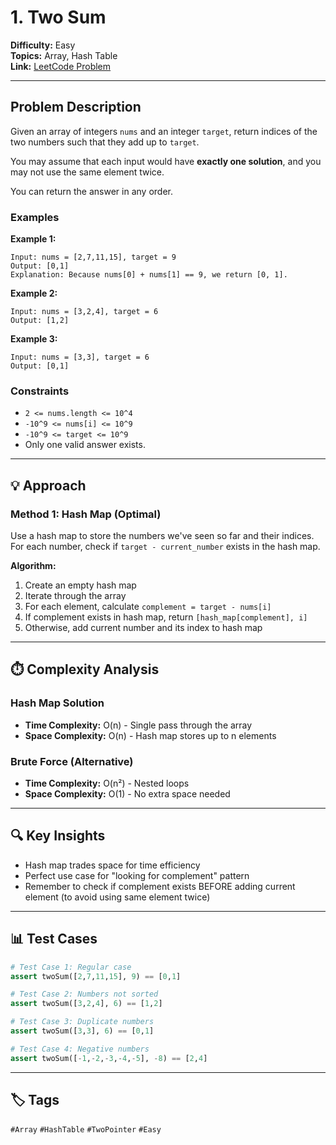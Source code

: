 # 1. Two Sum

**Difficulty:** Easy  
**Topics:** Array, Hash Table  
**Link:** [LeetCode Problem](https://leetcode.com/problems/two-sum/)

---

## Problem Description

Given an array of integers `nums` and an integer `target`, return indices of the two numbers such that they add up to `target`.

You may assume that each input would have **exactly one solution**, and you may not use the same element twice.

You can return the answer in any order.

### Examples

**Example 1:**
```
Input: nums = [2,7,11,15], target = 9
Output: [0,1]
Explanation: Because nums[0] + nums[1] == 9, we return [0, 1].
```

**Example 2:**
```
Input: nums = [3,2,4], target = 6
Output: [1,2]
```

**Example 3:**
```
Input: nums = [3,3], target = 6
Output: [0,1]
```

### Constraints

- `2 <= nums.length <= 10^4`
- `-10^9 <= nums[i] <= 10^9`
- `-10^9 <= target <= 10^9`
- Only one valid answer exists.

---

## 💡 Approach

### Method 1: Hash Map (Optimal)

Use a hash map to store the numbers we've seen so far and their indices. For each number, check if `target - current_number` exists in the hash map.

**Algorithm:**
1. Create an empty hash map
2. Iterate through the array
3. For each element, calculate `complement = target - nums[i]`
4. If complement exists in hash map, return `[hash_map[complement], i]`
5. Otherwise, add current number and its index to hash map

---

## ⏱️ Complexity Analysis

### Hash Map Solution
- **Time Complexity:** O(n) - Single pass through the array
- **Space Complexity:** O(n) - Hash map stores up to n elements

### Brute Force (Alternative)
- **Time Complexity:** O(n²) - Nested loops
- **Space Complexity:** O(1) - No extra space needed

---

## 🔍 Key Insights

- Hash map trades space for time efficiency
- Perfect use case for "looking for complement" pattern
- Remember to check if complement exists BEFORE adding current element (to avoid using same element twice)

---

## 📊 Test Cases

```python
# Test Case 1: Regular case
assert twoSum([2,7,11,15], 9) == [0,1]

# Test Case 2: Numbers not sorted
assert twoSum([3,2,4], 6) == [1,2]

# Test Case 3: Duplicate numbers
assert twoSum([3,3], 6) == [0,1]

# Test Case 4: Negative numbers
assert twoSum([-1,-2,-3,-4,-5], -8) == [2,4]
```

---

## 🏷️ Tags

`#Array` `#HashTable` `#TwoPointer` `#Easy`
